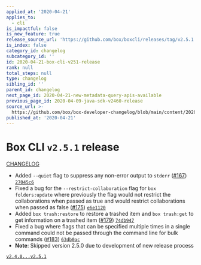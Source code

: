 ```yaml
---
applied_at: '2020-04-21'
applies_to:
  - cli
is_impactful: false
is_new_feature: true
release_source_url: 'https://github.com/box/boxcli/releases/tag/v2.5.1'
is_index: false
category_id: changelog
subcategory_id: ''
id: 2020-04-21-box-cli-v251-release
rank: null
total_steps: null
type: changelog
sibling_id: ''
parent_id: changelog
next_page_id: 2020-04-21-new-metadata-query-apis-available
previous_page_id: 2020-04-09-java-sdk-v2460-release
source_url: >-
  https://github.com/box/box-developer-changelog/blob/main/content/2020/04-21-box-cli-v251-release.md
published_at: '2020-04-21'
---
```

# Box CLI `v2.5.1` release

[CHANGELOG](https://github.com/box/boxcli/blob/master/CHANGELOG.md#251-2020-04-14)

- Added `--quiet` flag to suppress any non-error output to `stderr` ([#167](https://github.com/box/boxcli/pull/167)) [`27045c6`](https://github.com/box/boxcli/commit/27045c6)
- Fixed a bug for the `--restrict-collaboration` flag for `box folders:update` where previously the flag would not restrict the collaborations when passed as true and would restrict collaborations when passed as false ([#175](https://github.com/box/boxcli/pull/175)) [`e6e1120`](https://github.com/box/boxcli/commit/e6e1120)
- Added `box trash:restore` to restore a trashed item and `box trash:get` to get information on a trashed item ([#179](https://github.com/box/boxcli/pull/179)) [`74db947`](https://github.com/box/boxcli/commit/74db947)
- Fixed a bug where flags that can be specified multiple times in a single command could not be passed through the command line for bulk commands ([#183](https://github.com/box/boxcli/pull/183)) [`63db0ac`](https://github.com/box/boxcli/commit/63db0ac)
- **Note**: Skipped version 2.5.0 due to development of new release process

[`v2.4.0...v2.5.1`](https://github.com/box/boxcli/compare/`v2.4.0...v2.5.1`)